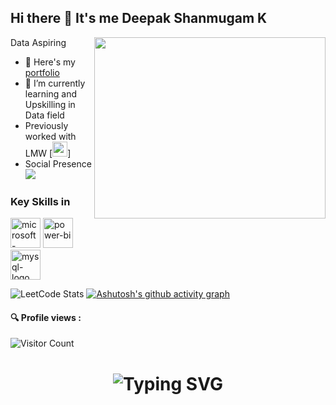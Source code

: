 ## Hi there 👋 It's me Deepak Shanmugam K

Data Aspiring 
<img align="right" width="370" height="290" src="https://media.giphy.com/media/LMcB8XospGZO8UQq87/giphy.gif">
- 🔭 Here's my [portfolio](https://codebasics.io/portfolio/Deepak-Shanmugam-K)   
- 🌱 I’m currently learning and Upskilling in Data field
- Previously worked with LMW [<img height="24" width="24" src="https://static.zohocdn.com/catalyst-cdn/img/welcomeloader-b6a4057dc7.gif">]
- Social Presence
<br> [<img src="https://img.shields.io/badge/LinkedIn-0077B5?style=for-the-badge&logo=linkedin&logoColor=white" />](https://www.linkedin.com/in/deepak-shanmugam-786d/) <br/>

### Key Skills in
<img width="48" height="48" src="https://img.icons8.com/color/48/microsoft-excel-2019--v1.png" alt="microsoft-excel-2019--v1"/> <img width="48" height="48" src="https://img.icons8.com/color/48/power-bi.png" alt="power-bi"/> <img width="48" height="48" src="https://img.icons8.com/fluency/48/mysql-logo.png" alt="mysql-logo"/>


![LeetCode Stats](https://leetcard.jacoblin.cool/Deepakshanmugamk?theme=dark&font=Koh%20Santepheap&ext=heatmap)
[![Ashutosh's github activity graph](https://github-readme-activity-graph.vercel.app/graph?username=DeepakShanmugam-786d&bg_color=39d5bb&color=3b129b&line=9e4c98&point=ee1111&area=true&hide_border=true)](https://github.com/ashutosh00710/github-readme-activity-graph)

#### 🔍 Profile views :
![Visitor Count](https://profile-counter.glitch.me/{DeepakShanmugam-786d}/count.svg)

<div align="center">
    <h1>
        <img src="https://readme-typing-svg.herokuapp.com?font=Jetbrains+mono&size=27&duration=3200&color=3E92CC&center=true&vCenter=true&width=650&lines=Data+is+everything..;Code+with+passion+,+create+with+purpose.;Commit+to+your+dreams+,+push+to+GitHub.;Craft+your+dreams+with+code.;Dream+big+,+code+effeciently..." alt="Typing SVG"/>
    </h1>
</div>
